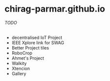 # chirag-parmar.github.io

###### TODO
* decentralised IoT Project
* IEEE Xplore link for SWAG
* Better Project tiles
* RoboCrop
* Ahmet's Project
* Walkity
* Xtencion
* Gallery
